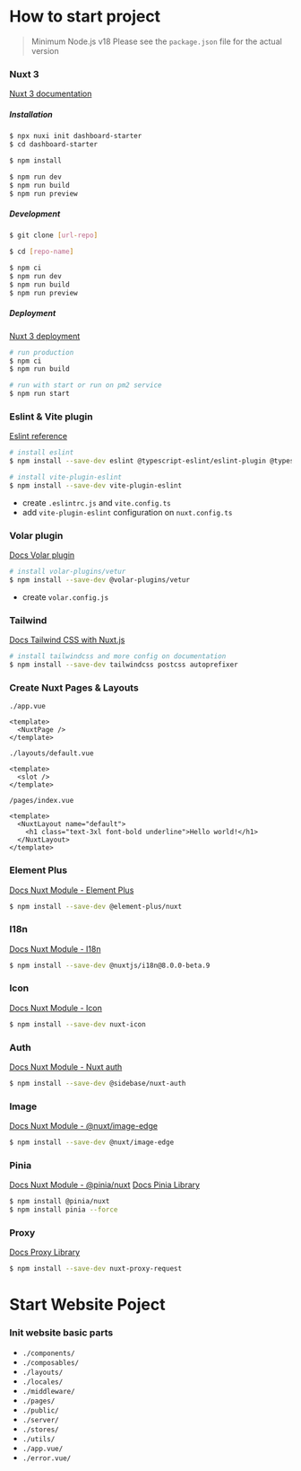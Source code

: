 # How to start project

> Minimum Node.js v18
> Please see the `package.json` file for the actual version

### Nuxt 3

[Nuxt 3 documentation](https://nuxt.com/docs/getting-started/introduction)

##### Installation

```bash
$ npx nuxi init dashboard-starter
$ cd dashboard-starter

$ npm install

$ npm run dev
$ npm run build
$ npm run preview
```

##### Development

```bash
$ git clone [url-repo]

$ cd [repo-name]

$ npm ci
$ npm run dev
$ npm run build
$ npm run preview
```

##### Deployment

[Nuxt 3 deployment](https://nuxt.com/docs/getting-started/deployment)

```bash
# run production
$ npm ci
$ npm run build

# run with start or run on pm2 service
$ npm run start
```

### Eslint & Vite plugin

[Eslint reference](https://localazy.com/blog/nuxt-3-tailwind-i18n-eslint-starter)

```bash
# install eslint
$ npm install --save-dev eslint @typescript-eslint/eslint-plugin @typescript-eslint/parser eslint-plugin-nuxt eslint-plugin-vue

# install vite-plugin-eslint
$ npm install --save-dev vite-plugin-eslint
```

- create `.eslintrc.js` and `vite.config.ts`
- add `vite-plugin-eslint` configuration on `nuxt.config.ts`

### Volar plugin

[Docs Volar plugin](https://www.npmjs.com/package/@volar-plugins/vetur)

```bash
# install volar-plugins/vetur
$ npm install --save-dev @volar-plugins/vetur
```

- create `volar.config.js`

### Tailwind

[Docs Tailwind CSS with Nuxt.js](https://tailwindcss.com/docs/guides/nuxtjs#3)

```bash
# install tailwindcss and more config on documentation
$ npm install --save-dev tailwindcss postcss autoprefixer
```

### Create Nuxt Pages & Layouts

`./app.vue`

```vue
<template>
  <NuxtPage />
</template>
```

`./layouts/default.vue`

```vue
<template>
  <slot />
</template>
```

`/pages/index.vue`

```vue
<template>
  <NuxtLayout name="default">
    <h1 class="text-3xl font-bold underline">Hello world!</h1>
  </NuxtLayout>
</template>
```

### Element Plus

[Docs Nuxt Module - Element Plus](https://nuxt.com/modules/element-plus)

```bash
$ npm install --save-dev @element-plus/nuxt
```

### I18n

[Docs Nuxt Module - I18n](https://nuxt.com/modules/color-mode)

```bash
$ npm install --save-dev @nuxtjs/i18n@8.0.0-beta.9
```

### Icon

[Docs Nuxt Module - Icon](https://nuxt.com/modules/icon)

```bash
$ npm install --save-dev nuxt-icon
```

### Auth

[Docs Nuxt Module - Nuxt auth](https://nuxt.com/modules/nuxt-auth)

```bash
$ npm install --save-dev @sidebase/nuxt-auth
```

### Image

[Docs Nuxt Module - @nuxt/image-edge](https://nuxt.com/modules/image)

```bash
$ npm install --save-dev @nuxt/image-edge
```

### Pinia

[Docs Nuxt Module - @pinia/nuxt](https://www.npmjs.com/package/@pinia/nuxt)
[Docs Pinia Library](https://nuxt.com/modules/pinia)

```bash
$ npm install @pinia/nuxt
$ npm install pinia --force
```

### Proxy

[Docs Proxy Library](https://www.npmjs.com/package/nuxt-proxy-request)

```bash
$ npm install --save-dev nuxt-proxy-request
```

# Start Website Poject

### Init website basic parts

- `./components/`
- `./composables/`
- `./layouts/`
- `./locales/`
- `./middleware/`
- `./pages/`
- `./public/`
- `./server/`
- `./stores/`
- `./utils/`
- `./app.vue/`
- `./error.vue/`
